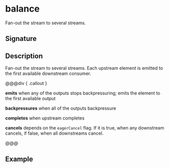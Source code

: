 # balance

Fan-out the stream to several streams.

## Signature

## Description

Fan-out the stream to several streams. Each upstream element is emitted to the first available downstream consumer.


@@@div { .callout }

**emits** when any of the outputs stops backpressuring; emits the element to the first available output

**backpressures** when all of the outputs backpressure

**completes** when upstream completes

**cancels** depends on the `eagerCancel` flag. If it is true, when any downstream cancels, if false, when all downstreams cancel.

@@@

## Example

